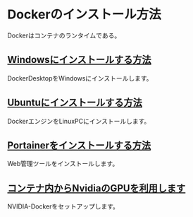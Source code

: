 # Dockerのインストール方法
Dockerはコンテナのランタイムである。  

## [Windowsにインストールする方法](./install(Windows).md)
DockerDesktopをWindowsにインストールします。

## [Ubuntuにインストールする方法](./install(Ubuntu).md)
DockerエンジンをLinuxPCにインストールします。

## [Portainerをインストールする方法](./PortainerInstall.md)
Web管理ツールをインストールします。

## [コンテナ内からNvidiaのGPUを利用します](./NvidiaDocker.md)
NVIDIA-Dockerをセットアップします。
